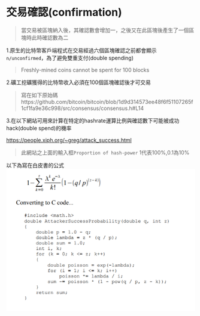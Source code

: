 # 交易確認(confirmation)
> 當交易被區塊納入後，其確認數會增加一，之後又在此區塊後產生了一個區塊時此時確認數為二

1.原生的比特幣客戶端程式在交易經過六個區塊確認之前都會顯示`n/unconfirmed`，為了避免雙重支付(double spending)

>Freshly-mined coins cannot be spent for 100 blocks

2.礦工挖礦獲得的比特幣收入必須在100個區塊確認後才可交易
> 寫在如下原始碼https://github.com/bitcoin/bitcoin/blob/1d9d314573ee48f6f51107265f1cf1fa9e36c998/src/consensus/consensus.h#L14

3.在以下網站可用來計算在特定的hashrate運算比例與確認數下可能被成功hack(double spend)的機率

https://people.xiph.org/~greg/attack_success.html
> 此網站之上面的輸入框`Proportion of hash-power`
1代表100%,0.1為10%


以下為寫在白皮書的公式
![](/assets/避免雙重支付公式.png)